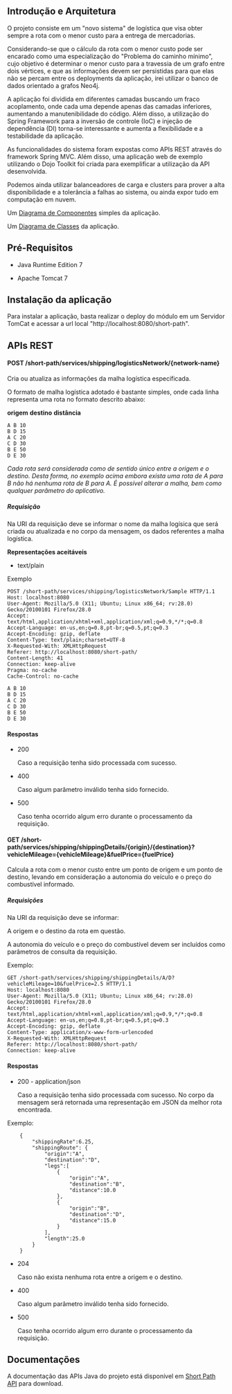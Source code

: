 ## Introdução e Arquitetura

O projeto consiste em um "novo sistema" de logística que visa obter sempre a rota com o menor custo para a entrega de mercadorias.

Considerando-se que o cálculo da rota com o menor custo pode ser encarado como uma especialização do "Problema do caminho mínimo", cujo objetivo é determinar o menor custo para a travessia de um grafo entre dois vértices, e que as informações devem ser persistidas para que elas não se percam entre os deployments da aplicação, irei utilizar o banco de dados orientado a grafos Neo4j.

A aplicação foi dividida em diferentes camadas buscando um fraco acoplamento, onde cada uma depende apenas das camadas inferiores, aumentando a manutenibilidade do código. Além disso, a utilização do Spring Framework para a inversão de controle (IoC) e injeção de dependência (DI) torna-se interessante e aumenta a flexibilidade e a testabilidade da aplicação. 

As funcionalidades do sistema foram expostas como APIs REST através do framework Spring MVC. Além disso, uma aplicação web de exemplo utilizando o Dojo Toolkit foi criada para exemplificar a utilização da API desenvolvida. 

Podemos ainda utilizar balanceadores de carga e clusters para prover a alta disponibilidade e a tolerância a falhas ao sistema, ou ainda expor tudo em computação em nuvem.

Um [Diagrama de Componentes](https://docs.google.com/file/d/0B58PmdFBvQq9T1ctLVpRbWlCd2s/) simples da aplicação.

Um [Diagrama de Classes](https://docs.google.com/file/d/0B58PmdFBvQq9amY0R29HSjdhVFk/) da aplicação.

## Pré-Requisitos

- Java Runtime Edition 7

- Apache Tomcat 7

## Instalação da aplicação

Para instalar a aplicação, basta realizar o deploy do módulo em um Servidor TomCat e acessar a url local "http://localhost:8080/short-path".

## APIs REST

#### POST /short-path/services/shipping/logisticsNetwork/{network-name}

Cria ou atualiza as informações da malha logística especificada.

O formato de malha logística adotado é bastante simples, onde cada linha representa uma rota no formato descrito abaixo:

**origem** **destino** **distância**

```
A B 10
B D 15
A C 20
C D 30
B E 50
D E 30
```

*Cada rota será considerada como de sentido único entre a origem e o destino. Desta forma, no exemplo acima embora exista uma rota de A para B não há nenhuma rota de B para A.*
*É possível alterar a malha, bem como qualquer parâmetro do aplicativo.*

##### Requisição

Na URI da requisição deve se informar o nome da malha logísica que será criada ou atualizada e no corpo da mensagem, os dados referentes a malha logística.

**Representações aceitáveis**

- text/plain

Exemplo

```
POST /short-path/services/shipping/logisticsNetwork/Sample HTTP/1.1
Host: localhost:8080
User-Agent: Mozilla/5.0 (X11; Ubuntu; Linux x86_64; rv:28.0) Gecko/20100101 Firefox/28.0
Accept: text/html,application/xhtml+xml,application/xml;q=0.9,*/*;q=0.8
Accept-Language: en-us,en;q=0.8,pt-br;q=0.5,pt;q=0.3
Accept-Encoding: gzip, deflate
Content-Type: text/plain;charset=UTF-8
X-Requested-With: XMLHttpRequest
Referer: http://localhost:8080/short-path/
Content-Length: 41
Connection: keep-alive
Pragma: no-cache
Cache-Control: no-cache

A B 10
B D 15
A C 20
C D 30
B E 50
D E 30
```

#### Respostas

- 200

	Caso a requisição tenha sido processada com sucesso.

- 400

	Caso algum parâmetro inválido tenha sido fornecido.

- 500

	Caso tenha ocorrido algum erro durante o processamento da requisição.

#### GET /short-path/services/shipping/shippingDetails/{origin}/{destination}?vehicleMileage={vehicleMileage}&fuelPrice={fuelPrice}

Calcula a rota com o menor custo entre um ponto de origem e um ponto de destino, levando em consideração a autonomia do veículo e o preço do combustível informado.

##### Requisições

Na URI da requisição deve se informar:

A origem e o destino da rota em questão.

A autonomia do veículo e o preço do combustível devem ser incluídos como parâmetros de consulta da requisição.

Exemplo:

```
GET /short-path/services/shipping/shippingDetails/A/D?vehicleMileage=10&fuelPrice=2.5 HTTP/1.1
Host: localhost:8080
User-Agent: Mozilla/5.0 (X11; Ubuntu; Linux x86_64; rv:28.0) Gecko/20100101 Firefox/28.0
Accept: text/html,application/xhtml+xml,application/xml;q=0.9,*/*;q=0.8
Accept-Language: en-us,en;q=0.8,pt-br;q=0.5,pt;q=0.3
Accept-Encoding: gzip, deflate
Content-Type: application/x-www-form-urlencoded
X-Requested-With: XMLHttpRequest
Referer: http://localhost:8080/short-path/
Connection: keep-alive
```

#### Respostas

- 200 - application/json

	Caso a requisição tenha sido processada com sucesso. No corpo da mensagem será retornada uma representação em JSON da melhor rota encontrada.

Exemplo:

```
	{
		"shippingRate":6.25,
		"shippingRoute": {
			"origin":"A",
			"destination":"D",
			"legs":[
				{
					"origin":"A",
					"destination":"B",
					"distance":10.0
				},
				{
					"origin":"B",
					"destination":"D",
					"distance":15.0
				}
			],
			"length":25.0
		}
	}
```

- 204

	Caso não exista nenhuma rota entre a origem e o destino.

- 400

	Caso algum parâmetro inválido tenha sido fornecido.

- 500

	Caso tenha ocorrido algum erro durante o processamento da requisição.

## Documentações

A documentação das APIs Java do projeto está disponível em [Short Path API](https://docs.google.com/file/d/0B58PmdFBvQq9ajZpR1RwR2F3anM/) para download.

